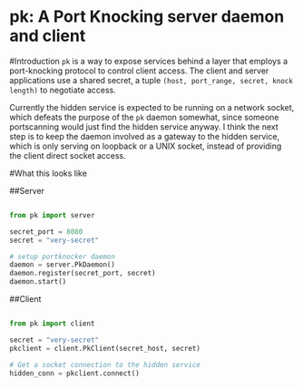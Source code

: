 pk: A Port Knocking server daemon and client
===

#Introduction
`pk` is a way to expose services behind a layer that employs a port-knocking protocol to control client access. The client and server applications use a shared secret, a tuple `(host, port_range, secret, knock length)` to negotiate access. 

Currently the hidden service is expected to be running on a network socket, which defeats the purpose of the `pk` daemon somewhat, since someone portscanning would just find the hidden service anyway. I think the next step is to keep the daemon involved as a gateway to the hidden service, which is only serving on loopback or a UNIX socket, instead of providing the client direct socket access.

#What this looks like 

##Server

```python

from pk import server

secret_port = 8080
secret = "very-secret"

# setup portknocker daemon
daemon = server.PkDaemon()
daemon.register(secret_port, secret)
daemon.start()
```

##Client

```python

from pk import client

secret = "very-secret"
pkclient = client.PkClient(secret_host, secret)

# Get a socket connection to the hidden service
hidden_conn = pkclient.connect()
```
